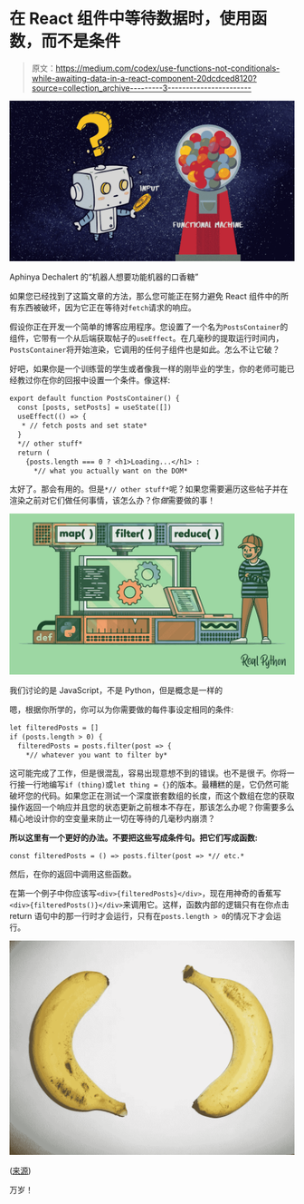 # 在 React 组件中等待数据时，使用函数，而不是条件

> 原文：<https://medium.com/codex/use-functions-not-conditionals-while-awaiting-data-in-a-react-component-20dcdced8120?source=collection_archive---------3----------------------->

![](img/ab0d775d16d9697b6b84fdd44dc0043f.png)

Aphinya Dechalert 的“机器人想要功能机器的口香糖”

如果您已经找到了这篇文章的方法，那么您可能正在努力避免 React 组件中的所有东西被破坏，因为它正在等待对`fetch`请求的响应。

假设你正在开发一个简单的博客应用程序。您设置了一个名为`PostsContainer`的组件，它带有一个从后端获取帖子的`useEffect`。在几毫秒的提取运行时间内，`PostsContainer`将开始渲染，它调用的任何子组件也是如此。怎么不让它破？

好吧，如果你是一个训练营的学生或者像我一样的刚毕业的学生，你的老师可能已经教过你在你的回报中设置一个条件。像这样:

```
export default function PostsContainer() {
  const [posts, setPosts] = useState([])
  useEffect(() => {
   * // fetch posts and set state*
  }
  *// other stuff*
  return (
    {posts.length === 0 ? <h1>Loading...</h1> :
      *// what you actually want on the DOM*
```

太好了。那会有用的。但是`*// other stuff*`呢？如果您需要遍历这些帖子并在渲染之前对它们做任何事情，该怎么办？你*做*需要做的事！

![](img/29a32fd12288966d89f1c65a19fad204.png)

我们讨论的是 JavaScript，不是 Python，但是概念是一样的

嗯，根据你所学的，你可以为你需要做的每件事设定相同的条件:

```
let filteredPosts = []
if (posts.length > 0) {
  filteredPosts = posts.filter(post => {
    *// whatever you want to filter by*
```

这可能完成了工作，但是很混乱，容易出现意想不到的错误。也不是很*干*。你将一行接一行地编写`if (thing)`或`let thing = {}`的版本。最糟糕的是，它仍然可能破坏您的代码。如果您正在测试一个深度嵌套数组的长度，而这个数组在您的获取操作返回一个响应并且您的状态更新之前根本不存在，那该怎么办呢？你需要多么精心地设计你的空变量来防止一切在等待的几毫秒内崩溃？

**所以这里有一个更好的办法。不要把这些写成条件句。把它们写成函数:**

```
const filteredPosts = () => posts.filter(post => *// etc.*
```

然后，在你的返回中调用这些函数。

在第一个例子中你应该写`<div>{filteredPosts}</div>`，现在用神奇的香蕉写`<div>{filteredPosts()}</div>`来调用它。这样，函数内部的逻辑只有在你点击 return 语句中的那一行时才会运行，只有在`posts.length > 0`的情况下才会运行。

![](img/7f6ad011f1603309dd320454bd81cc06.png)

([来源](http://texturetaddka.com/ripe-yellow-banana-textures))

万岁！